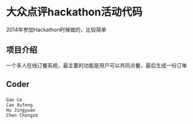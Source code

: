 大众点评hackathon活动代码
=================================

2014年参加Hackathon时候做的，比较简单

项目介绍
---------------------------------
一个多人在线订餐系统，最主要的功能是用户可以共同点餐，最后生成一份订单

Coder
----------------------------------
###
    Gao Ce
    Cao Xufeng
    Hu Jingyuan
    Chen Chongze
